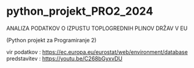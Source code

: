 # python_projekt_PRO2_2024

ANALIZA PODATKOV O IZPUSTU TOPLOGREDNIH PLINOV DRŽAV V EU

(Python projekt za Programiranje 2)

vir podatkov : https://ec.europa.eu/eurostat/web/environment/database
predstavitev : https://youtu.be/C268bGyxvDU
